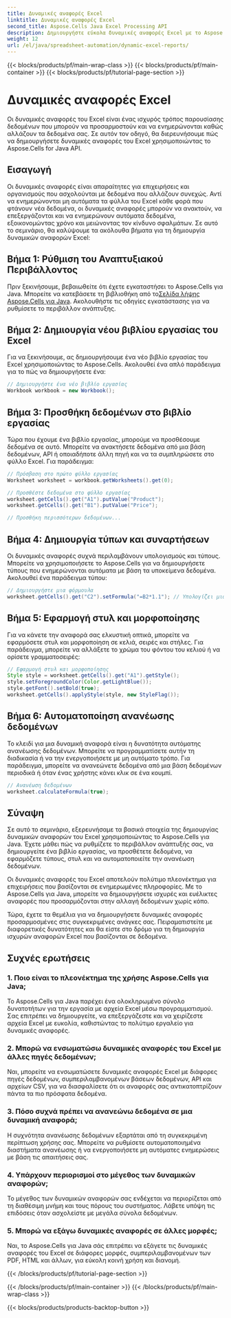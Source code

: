 ```yaml
---
title: Δυναμικές αναφορές Excel
linktitle: Δυναμικές αναφορές Excel
second_title: Aspose.Cells Java Excel Processing API
description: Δημιουργήστε εύκολα δυναμικές αναφορές Excel με το Aspose.Cells για Java. Αυτοματοποιήστε τις ενημερώσεις δεδομένων, εφαρμόστε μορφοποίηση και εξοικονομήστε χρόνο.
weight: 12
url: /el/java/spreadsheet-automation/dynamic-excel-reports/
---
```


{{< blocks/products/pf/main-wrap-class >}}
{{< blocks/products/pf/main-container >}}
{{< blocks/products/pf/tutorial-page-section >}}

# Δυναμικές αναφορές Excel


Οι δυναμικές αναφορές του Excel είναι ένας ισχυρός τρόπος παρουσίασης δεδομένων που μπορούν να προσαρμοστούν και να ενημερώνονται καθώς αλλάζουν τα δεδομένα σας. Σε αυτόν τον οδηγό, θα διερευνήσουμε πώς να δημιουργήσετε δυναμικές αναφορές του Excel χρησιμοποιώντας το Aspose.Cells for Java API. 

## Εισαγωγή

Οι δυναμικές αναφορές είναι απαραίτητες για επιχειρήσεις και οργανισμούς που ασχολούνται με δεδομένα που αλλάζουν συνεχώς. Αντί να ενημερώνονται μη αυτόματα τα φύλλα του Excel κάθε φορά που φτάνουν νέα δεδομένα, οι δυναμικές αναφορές μπορούν να ανακτούν, να επεξεργάζονται και να ενημερώνουν αυτόματα δεδομένα, εξοικονομώντας χρόνο και μειώνοντας τον κίνδυνο σφαλμάτων. Σε αυτό το σεμινάριο, θα καλύψουμε τα ακόλουθα βήματα για τη δημιουργία δυναμικών αναφορών Excel:

## Βήμα 1: Ρύθμιση του Αναπτυξιακού Περιβάλλοντος

 Πριν ξεκινήσουμε, βεβαιωθείτε ότι έχετε εγκαταστήσει το Aspose.Cells για Java. Μπορείτε να κατεβάσετε τη βιβλιοθήκη από το[Σελίδα λήψης Aspose.Cells για Java](https://releases.aspose.com/cells/java/). Ακολουθήστε τις οδηγίες εγκατάστασης για να ρυθμίσετε το περιβάλλον ανάπτυξης.

## Βήμα 2: Δημιουργία νέου βιβλίου εργασίας του Excel

Για να ξεκινήσουμε, ας δημιουργήσουμε ένα νέο βιβλίο εργασίας του Excel χρησιμοποιώντας το Aspose.Cells. Ακολουθεί ένα απλό παράδειγμα για το πώς να δημιουργήσετε ένα:

```java
// Δημιουργήστε ένα νέο βιβλίο εργασίας
Workbook workbook = new Workbook();
```

## Βήμα 3: Προσθήκη δεδομένων στο βιβλίο εργασίας

Τώρα που έχουμε ένα βιβλίο εργασίας, μπορούμε να προσθέσουμε δεδομένα σε αυτό. Μπορείτε να ανακτήσετε δεδομένα από μια βάση δεδομένων, API ή οποιαδήποτε άλλη πηγή και να τα συμπληρώσετε στο φύλλο Excel. Για παράδειγμα:

```java
// Πρόσβαση στο πρώτο φύλλο εργασίας
Worksheet worksheet = workbook.getWorksheets().get(0);

// Προσθέστε δεδομένα στο φύλλο εργασίας
worksheet.getCells().get("A1").putValue("Product");
worksheet.getCells().get("B1").putValue("Price");

// Προσθήκη περισσότερων δεδομένων...
```

## Βήμα 4: Δημιουργία τύπων και συναρτήσεων

Οι δυναμικές αναφορές συχνά περιλαμβάνουν υπολογισμούς και τύπους. Μπορείτε να χρησιμοποιήσετε το Aspose.Cells για να δημιουργήσετε τύπους που ενημερώνονται αυτόματα με βάση τα υποκείμενα δεδομένα. Ακολουθεί ένα παράδειγμα τύπου:

```java
// Δημιουργήστε μια φόρμουλα
worksheet.getCells().get("C2").setFormula("=B2*1.1"); // Υπολογίζει μια αύξηση 10% στην τιμή
```

## Βήμα 5: Εφαρμογή στυλ και μορφοποίησης

Για να κάνετε την αναφορά σας ελκυστική οπτικά, μπορείτε να εφαρμόσετε στυλ και μορφοποίηση σε κελιά, σειρές και στήλες. Για παράδειγμα, μπορείτε να αλλάξετε το χρώμα του φόντου του κελιού ή να ορίσετε γραμματοσειρές:

```java
// Εφαρμογή στυλ και μορφοποίησης
Style style = worksheet.getCells().get("A1").getStyle();
style.setForegroundColor(Color.getLightBlue());
style.getFont().setBold(true);
worksheet.getCells().applyStyle(style, new StyleFlag());
```

## Βήμα 6: Αυτοματοποίηση ανανέωσης δεδομένων

Το κλειδί για μια δυναμική αναφορά είναι η δυνατότητα αυτόματης ανανέωσης δεδομένων. Μπορείτε να προγραμματίσετε αυτήν τη διαδικασία ή να την ενεργοποιήσετε με μη αυτόματο τρόπο. Για παράδειγμα, μπορείτε να ανανεώνετε δεδομένα από μια βάση δεδομένων περιοδικά ή όταν ένας χρήστης κάνει κλικ σε ένα κουμπί.

```java
// Ανανέωση δεδομένων
worksheet.calculateFormula(true);
```

## Σύναψη

Σε αυτό το σεμινάριο, εξερευνήσαμε τα βασικά στοιχεία της δημιουργίας δυναμικών αναφορών του Excel χρησιμοποιώντας το Aspose.Cells για Java. Έχετε μάθει πώς να ρυθμίζετε το περιβάλλον ανάπτυξής σας, να δημιουργείτε ένα βιβλίο εργασίας, να προσθέτετε δεδομένα, να εφαρμόζετε τύπους, στυλ και να αυτοματοποιείτε την ανανέωση δεδομένων.

Οι δυναμικές αναφορές του Excel αποτελούν πολύτιμο πλεονέκτημα για επιχειρήσεις που βασίζονται σε ενημερωμένες πληροφορίες. Με το Aspose.Cells για Java, μπορείτε να δημιουργήσετε ισχυρές και ευέλικτες αναφορές που προσαρμόζονται στην αλλαγή δεδομένων χωρίς κόπο.

Τώρα, έχετε τα θεμέλια για να δημιουργήσετε δυναμικές αναφορές προσαρμοσμένες στις συγκεκριμένες ανάγκες σας. Πειραματιστείτε με διαφορετικές δυνατότητες και θα είστε στο δρόμο για τη δημιουργία ισχυρών αναφορών Excel που βασίζονται σε δεδομένα.


## Συχνές ερωτήσεις

### 1. Ποιο είναι το πλεονέκτημα της χρήσης Aspose.Cells για Java;

Το Aspose.Cells για Java παρέχει ένα ολοκληρωμένο σύνολο δυνατοτήτων για την εργασία με αρχεία Excel μέσω προγραμματισμού. Σας επιτρέπει να δημιουργείτε, να επεξεργάζεστε και να χειρίζεστε αρχεία Excel με ευκολία, καθιστώντας το πολύτιμο εργαλείο για δυναμικές αναφορές.

### 2. Μπορώ να ενσωματώσω δυναμικές αναφορές του Excel με άλλες πηγές δεδομένων;

Ναι, μπορείτε να ενσωματώσετε δυναμικές αναφορές Excel με διάφορες πηγές δεδομένων, συμπεριλαμβανομένων βάσεων δεδομένων, API και αρχείων CSV, για να διασφαλίσετε ότι οι αναφορές σας αντικατοπτρίζουν πάντα τα πιο πρόσφατα δεδομένα.

### 3. Πόσο συχνά πρέπει να ανανεώνω δεδομένα σε μια δυναμική αναφορά;

Η συχνότητα ανανέωσης δεδομένων εξαρτάται από τη συγκεκριμένη περίπτωση χρήσης σας. Μπορείτε να ρυθμίσετε αυτοματοποιημένα διαστήματα ανανέωσης ή να ενεργοποιήσετε μη αυτόματες ενημερώσεις με βάση τις απαιτήσεις σας.

### 4. Υπάρχουν περιορισμοί στο μέγεθος των δυναμικών αναφορών;

Το μέγεθος των δυναμικών αναφορών σας ενδέχεται να περιορίζεται από τη διαθέσιμη μνήμη και τους πόρους του συστήματος. Λάβετε υπόψη τις επιδόσεις όταν ασχολείστε με μεγάλα σύνολα δεδομένων.

### 5. Μπορώ να εξάγω δυναμικές αναφορές σε άλλες μορφές;

Ναι, το Aspose.Cells για Java σάς επιτρέπει να εξάγετε τις δυναμικές αναφορές του Excel σε διάφορες μορφές, συμπεριλαμβανομένων των PDF, HTML και άλλων, για εύκολη κοινή χρήση και διανομή.

{{< /blocks/products/pf/tutorial-page-section >}}

{{< /blocks/products/pf/main-container >}}
{{< /blocks/products/pf/main-wrap-class >}}

{{< blocks/products/products-backtop-button >}}
